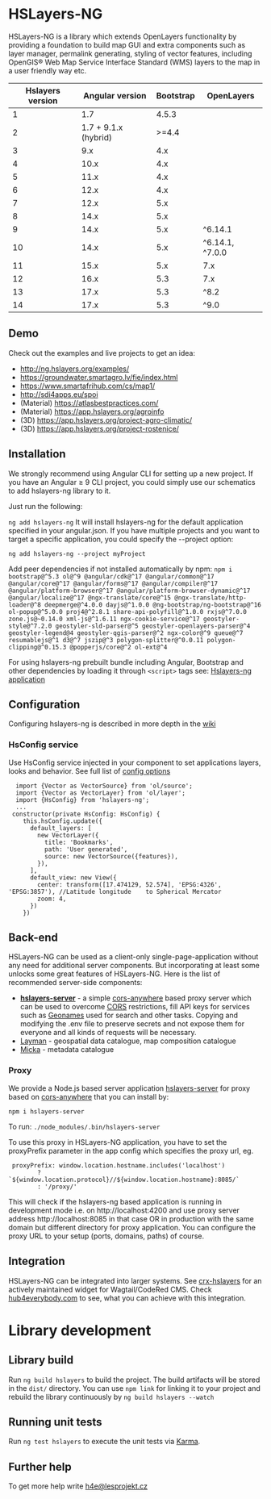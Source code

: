 # HSLayers-NG

HSLayers-NG is a library which extends OpenLayers functionality by providing a foundation to build map GUI and extra components such as layer manager, permalink generating, styling of vector features, including OpenGIS® Web Map Service Interface Standard (WMS) layers to the map in a user friendly way etc.


| Hslayers version | Angular version     | Bootstrap   | OpenLayers
| ---------------- | -----------------   |------------ |-----------
| 1                | 1.7                 | 4.5.3       |
| 2                | 1.7 + 9.1.x (hybrid)| >=4.4       |
| 3                | 9.x                 | 4.x         |
| 4                | 10.x                | 4.x         |
| 5                | 11.x                | 4.x         |
| 6                | 12.x                | 4.x         |
| 7                | 12.x                | 5.x         |
| 8                | 14.x                | 5.x         |
| 9                | 14.x                | 5.x         | ^6.14.1
| 10               | 14.x                | 5.x         | ^6.14.1, ^7.0.0
| 11               | 15.x                | 5.x         | 7.x
| 12               | 16.x                | 5.3         | 7.x
| 13               | 17.x                | 5.3         | ^8.2
| 14               | 17.x                | 5.3         | ^9.0

## Demo

Check out the examples and live projects to get an idea:  
* http://ng.hslayers.org/examples/
* https://groundwater.smartagro.lv/fie/index.html
* https://www.smartafrihub.com/cs/map1/
* http://sdi4apps.eu/spoi
* (Material) https://atlasbestpractices.com/
* (Material) https://app.hslayers.org/agroinfo
* (3D) https://app.hslayers.org/project-agro-climatic/
* (3D) https://app.hslayers.org/project-rostenice/

## Installation

We strongly recommend using Angular CLI for setting up a new project. If you have an Angular ≥ 9 CLI project, you could simply use our schematics to add hslayers-ng library to it.

Just run the following:

`ng add hslayers-ng`
It will install hslayers-ng for the default application specified in your angular.json. If you have multiple projects and you want to target a specific application, you could specify the --project option:

`ng add hslayers-ng --project myProject`

Add peer dependencies if not installed automatically by npm:
`npm i bootstrap@^5.3 ol@^9 @angular/cdk@^17 @angular/common@^17 @angular/core@^17 @angular/forms@^17 @angular/compiler@^17 @angular/platform-browser@^17 @angular/platform-browser-dynamic@^17 @angular/localize@^17 @ngx-translate/core@^15 @ngx-translate/http-loader@^8 deepmerge@^4.0.0 dayjs@^1.0.0 @ng-bootstrap/ng-bootstrap@^16 ol-popup@^5.0.0 proj4@^2.8.1 share-api-polyfill@^1.0.0 rxjs@^7.0.0 zone.js@~0.14.0 xml-js@^1.6.11 ngx-cookie-service@^17 geostyler-style@^7.2.0 geostyler-sld-parser@^5 geostyler-openlayers-parser@^4 geostyler-legend@4 geostyler-qgis-parser@^2 ngx-color@^9 queue@^7 resumablejs@^1 d3@^7 jszip@^3 polygon-splitter@^0.0.11 polygon-clipping@^0.15.3 @popperjs/core@^2 ol-ext@^4`

For using hslayers-ng prebuilt bundle including Angular, Bootstrap and other dependencies by loading it through `<script>` tags see: [Hslayers-ng application](https://github.com/hslayers/hslayers-ng/tree/develop/projects/hslayers-app)

## Configuration

Configuring hslayers-ng is described in more depth in the [wiki](https://github.com/hslayers/hslayers-ng/wiki) 

### HsConfig service
Use HsConfig service injected in your component to set applications layers, looks and behavior. See full list of [config options](https://github.com/hslayers/hslayers-ng/wiki/App-config-parameters)
```
  import {Vector as VectorSource} from 'ol/source';
  import {Vector as VectorLayer} from 'ol/layer';
  import {HsConfig} from 'hslayers-ng';
  ...
 constructor(private HsConfig: HsConfig) {
    this.hsConfig.update({
      default_layers: [
        new VectorLayer({
          title: 'Bookmarks',
          path: 'User generated',
          source: new VectorSource({features}),
        }),
      ],
      default_view: new View({
        center: transform([17.474129, 52.574], 'EPSG:4326', 'EPSG:3857'), //Latitude longitude    to Spherical Mercator
        zoom: 4,
      })
    })
```

## Back-end
HSLayers-NG can be used as a client-only single-page-application without any need for additional server components. But incorporating at least some unlocks some great features of HSLayers-NG. Here is the list of recommended server-side components:

+ **[hslayers-server](./projects/hslayers-server)** - a simple [cors-anywhere](https://www.npmjs.com/package/cors-anywhere) based proxy server which can be used to overcome [CORS](https://developer.mozilla.org/en-US/docs/Web/HTTP/CORS) restrictions, fill API keys for services such as [Geonames](https://www.geonames.org/) used for search and other tasks. Copying and modifying the .env file to preserve secrets and not expose them for everyone and all kinds of requests will be necessary.
+ [Layman](https://github.com/LayerManager/layman) - geospatial data catalogue, map composition catalogue
+ [Micka](https://github.com/hsrs-cz/Micka) - metadata catalogue

### Proxy
We provide a Node.js based server application [hslayers-server](https://www.npmjs.com/package/hslayers-server) for proxy based on [cors-anywhere](https://github.com/Rob--W/cors-anywhere) that you can install by:
```
npm i hslayers-server
```
To run:
`./node_modules/.bin/hslayers-server`

To use this proxy in HSLayers-NG application, you have to set the proxyPrefix parameter in the app config 
which specifies the proxy url, eg.

```
 proxyPrefix: window.location.hostname.includes('localhost')
        ? `${window.location.protocol}//${window.location.hostname}:8085/`
        : '/proxy/'
```
This will check if the hslayers-ng based application is running in development mode i.e. on http://localhost:4200 and use proxy server address http://localhost:8085 in that case OR in production with the same domain but different directory for proxy application. You can configure the proxy URL to your setup (ports, domains, paths) of course. 

## Integration
HSLayers-NG can be integrated into larger systems.
See [crx-hslayers](https://github.com/hslayers/crx-hslayers) for an actively maintained widget for Wagtail/CodeRed CMS. Check [hub4everybody.com](https://hub4everybody.com/) to see, what you can achieve with this integration.

# Library development 

## Library build

Run `ng build hslayers` to build the project. The build artifacts will be stored in the `dist/` directory. You can use `npm link` for linking it to your project and rebuild the library continuously by `ng build hslayers --watch`

## Running unit tests

Run `ng test hslayers` to execute the unit tests via [Karma](https://karma-runner.github.io).

## Further help

To get more help write h4e@lesprojekt.cz

